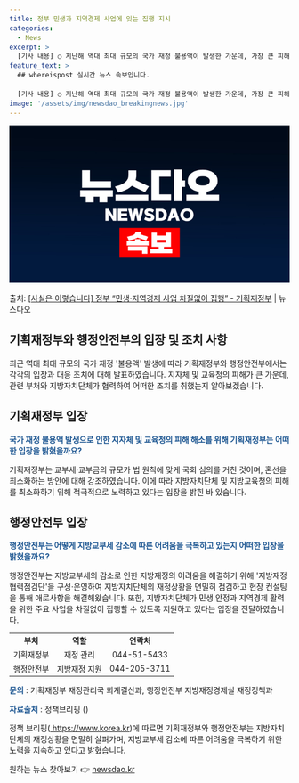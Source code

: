 ```yaml
---
title: 정부 민생과 지역경제 사업에 잇는 집행 지시
categories:
  - News
excerpt: >
  [기사 내용] ○ 지난해 역대 최대 규모의 국가 재정 불용액이 발생한 가운데, 가장 큰 피해를 본 것은 각 …
feature_text: >
  ## whereispost 실시간 뉴스 속보입니다.

  [기사 내용] ○ 지난해 역대 최대 규모의 국가 재정 불용액이 발생한 가운데, 가장 큰 피해를 본 것은 각 …
image: '/assets/img/newsdao_breakingnews.jpg'
---
```


![뉴스다오 속보](/assets/img/newsdao_breakingnews.jpg)

<p>출처: <a href="https://newsdao.kr/3148" rel="dofollow">[사실은 이렇습니다] 정부 “민생·지역경제 사업 차질없이 집행” - 기획재정부</a> | 뉴스다오</p>

<h2>기획재정부와 행정안전부의 입장 및 조치 사항</h2>
<p data-ke-size="size16">최근 역대 최대 규모의 국가 재정 '불용액' 발생에 따라 기획재정부와 행정안전부에서는 각각의 입장과 대응 조치에 대해 발표하였습니다. 지자체 및 교육청의 피해가 큰 가운데, 관련 부처와 지방자치단체가 협력하여 어떠한 조치를 취했는지 알아보겠습니다.</p>

<h2 data-ke-size="size26">기획재정부 입장</h2>
<p><b><span style="color: #1a5490;">국가 재정 불용액 발생으로 인한 지자체 및 교육청의 피해 해소를 위해 기획재정부는 어떠한 입장을 밝혔을까요?</span></b></p>
<p>기획재정부는 교부세·교부금의 규모가 법 원칙에 맞게 국회 심의를 거친 것이며, 혼선을 최소화하는 방안에 대해 강조하였습니다. 이에 따라 지방자치단체 및 지방교육청의 피해를 최소화하기 위해 적극적으로 노력하고 있다는 입장을 밝힌 바 있습니다.</p>

<h2 data-ke-size="size26">행정안전부 입장</h2>
<p><b><span style="color: #1a5490;">행정안전부는 어떻게 지방교부세 감소에 따른 어려움을 극복하고 있는지 어떠한 입장을 밝혔을까요?</span></b></p>
<p>행정안전부는 지방교부세의 감소로 인한 지방재정의 어려움을 해결하기 위해 '지방재정협력점검단'을 구성·운영하여 지방자치단체의 재정상황을 면밀히 점검하고 현장 컨설팅을 통해 애로사항을 해결해왔습니다. 또한, 지방자치단체가 민생 안정과 지역경제 활력을 위한 주요 사업을 차질없이 집행할 수 있도록 지원하고 있다는 입장을 전달하였습니다.</p>

<table>
	<tr>
		<td style="text-align: center; height: 17px;"><b>부처</b></td>
		<td style="text-align: center; height: 17px;"><b>역할</b></td>
		<td style="text-align: center; height: 17px;"><b>연락처</b></td>
	</tr>
	<tr>
		<td style="text-align: center; height: 17px;">기획재정부</td>
		<td style="text-align: center; height: 17px;">재정 관리</td>
		<td style="text-align: center; height: 17px;">044-51-5433</td>
	</tr>
	<tr>
		<td style="text-align: center; height: 17px;">행정안전부</td>
		<td style="text-align: center; height: 17px;">지방재정 지원</td>
		<td style="text-align: center; height: 17px;">044-205-3711</td>
	</tr>
</table>
<p><b><span style="color: #1a5490;">문의</span></b> : 기획재정부 재정관리국 회계결산과, 행정안전부 지방재정경제실 재정정책과</p>
<p><b><span style="color: #1a5490;">자료출처</span></b> : 정책브리핑 ()</p>

<p data-ke-size="size16">정책 브리핑(<a href="https://newsdao.kr/3148"> https://www.korea.kr</a>)에 따르면 기획재정부와 행정안전부는 지방자치단체의 재정상황을 면밀히 살펴가며, 지방교부세 감소에 따른 어려움을 극복하기 위한 노력을 지속하고 있다고 밝혔습니다.</p> 

원하는 뉴스 찾아보기 👉 <a href="https://newsdao.kr" rel="dofollow">newsdao.kr</a>



